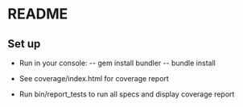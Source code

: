 # README

## Set up
  - Run in your console:
    -- gem install bundler
    -- bundle install

- See coverage/index.html for coverage report
- Run bin/report_tests to run all specs and display coverage report
